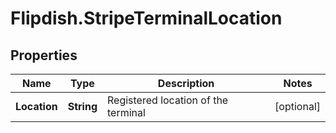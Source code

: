 # Flipdish.StripeTerminalLocation

## Properties

Name | Type | Description | Notes
------------ | ------------- | ------------- | -------------
**Location** | **String** | Registered location of the terminal | [optional] 


